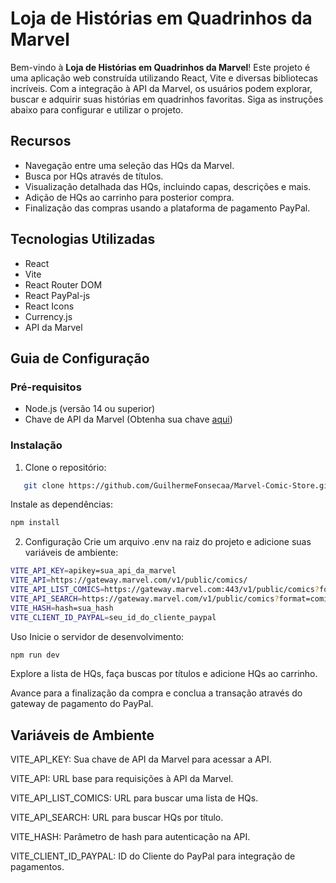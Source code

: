 # Loja de Histórias em Quadrinhos da Marvel

Bem-vindo à **Loja de Histórias em Quadrinhos da Marvel**! Este projeto é uma aplicação web construída utilizando React, Vite e diversas bibliotecas incríveis. Com a integração à API da Marvel, os usuários podem explorar, buscar e adquirir suas histórias em quadrinhos favoritas. Siga as instruções abaixo para configurar e utilizar o projeto.

## Recursos

- Navegação entre uma seleção das HQs da Marvel.
- Busca por HQs através de títulos.
- Visualização detalhada das HQs, incluindo capas, descrições e mais.
- Adição de HQs ao carrinho para posterior compra.
- Finalização das compras usando a plataforma de pagamento PayPal.

## Tecnologias Utilizadas

- React
- Vite
- React Router DOM
- React PayPal-js
- React Icons
- Currency.js
- API da Marvel

## Guia de Configuração

### Pré-requisitos

- Node.js (versão 14 ou superior)
- Chave de API da Marvel (Obtenha sua chave [aqui](https://developer.marvel.com/))

### Instalação

1. Clone o repositório:

```bash
   git clone https://github.com/GuilhermeFonsecaa/Marvel-Comic-Store.git
```
Instale as dependências:

  ```bash
npm install
````

2. Configuração
Crie um arquivo .env na raiz do projeto e adicione suas variáveis de ambiente:
```bash
VITE_API_KEY=apikey=sua_api_da_marvel
VITE_API=https://gateway.marvel.com/v1/public/comics/
VITE_API_LIST_COMICS=https://gateway.marvel.com:443/v1/public/comics?format=comic&formatType=comic&modifiedSince=20200101&orderBy=title&limit=39&
VITE_API_SEARCH=https://gateway.marvel.com/v1/public/comics?format=comic&formatType=comic&titleStartsWith=
VITE_HASH=hash=sua_hash
VITE_CLIENT_ID_PAYPAL=seu_id_do_cliente_paypal
```
Uso
Inicie o servidor de desenvolvimento:

```bash
npm run dev
```

Explore a lista de HQs, faça buscas por títulos e adicione HQs ao carrinho.

Avance para a finalização da compra e conclua a transação através do gateway de pagamento do PayPal.

## Variáveis de Ambiente

VITE_API_KEY: Sua chave de API da Marvel para acessar a API.

VITE_API: URL base para requisições à API da Marvel.

VITE_API_LIST_COMICS: URL para buscar uma lista de HQs.

VITE_API_SEARCH: URL para buscar HQs por título.

VITE_HASH: Parâmetro de hash para autenticação na API.

VITE_CLIENT_ID_PAYPAL: ID do Cliente do PayPal para integração de pagamentos.
